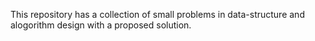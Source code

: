 This repository has a collection of small problems in data-structure and alogorithm design with a proposed solution.
